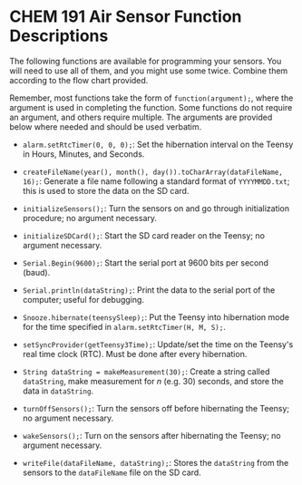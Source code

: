 # CHEM 191 Air Sensor Function Descriptions

The following functions are available for programming your sensors.  You will need to use all of them, and you might use some twice.  Combine them according to the flow chart provided.

Remember, most functions take the form of `function(argument);`, where the argument is used in completing the function.  Some functions do not require an argument, and others require multiple.  The arguments are provided below where needed and should be used verbatim.

- `alarm.setRtcTimer(0, 0, 0);`: Set the hibernation interval on the Teensy in Hours, Minutes, and Seconds.

- `createFileName(year(), month(), day()).toCharArray(dataFileName, 16);`: Generate a file name following a standard format of `YYYYMMDD.txt`; this is used to store the data on the SD card.

- `initializeSensors();`: Turn the sensors on and go through initialization procedure; no argument necessary.

- `initializeSDCard();`: Start the SD card reader on the Teensy; no argument necessary.

- `Serial.Begin(9600);`: Start the serial port at 9600 bits per second (baud).

- `Serial.println(dataString);`: Print the data to the serial port of the computer; useful for debugging.

- `Snooze.hibernate(teensySleep);`: Put the Teensy into hibernation mode for the time specified in `alarm.setRtcTimer(H, M, S);`.

- `setSyncProvider(getTeensy3Time);`: Update/set the time on the Teensy's real time clock (RTC).  Must be done after every hibernation.

- `String dataString = makeMeasurement(30);`: Create a string called `dataString`, make measurement for *n* (e.g. 30) seconds, and store the data in `dataString`.

- `turnOffSensors();`: Turn the sensors off before hibernating the Teensy; no argument necessary.

- `wakeSensors();`: Turn on the sensors after hibernating the Teensy; no argument necessary.

- `writeFile(dataFileName, dataString);`: Stores the `dataString` from the sensors to the `dataFileName` file on the SD card.
